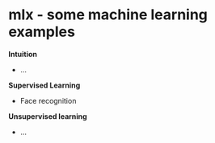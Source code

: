 # mlx - some machine learning examples

**Intuition**
* ...

**Supervised Learning**
* Face recognition


**Unsupervised learning**
* ...
